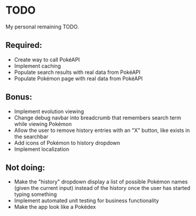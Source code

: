 # TODO
My personal remaining TODO.

## Required:
- Create way to call PokéAPI
- Implement caching
- Populate search results with real data from PokéAPI
- Populate Pokémon page with real data from PokéAPI

## Bonus:
- Implement evolution viewing
- Change debug navbar into breadcrumb that remembers search term while viewing Pokémon
- Allow the user to remove history entries with an "X" button, like exists in the searchbar
- Add icons of Pokémon to history dropdown
- Implement localization

## Not doing:
- Make the "history" dropdown display a list of possible Pokémon names (given the current input) instead of the history once the user has started typing something
- Implement automated unit testing for business functionality
- Make the app look like a Pokédex
